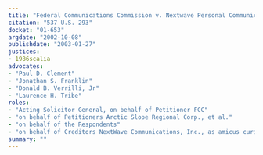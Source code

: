 ```yaml
---
title: "Federal Communications Commission v. Nextwave Personal Communications Inc."
citation: "537 U.S. 293"
docket: "01-653"
argdate: "2002-10-08"
publishdate: "2003-01-27"
justices:
- 1986scalia
advocates:
- "Paul D. Clement"
- "Jonathan S. Franklin"
- "Donald B. Verrilli, Jr"
- "Laurence H. Tribe"
roles:
- "Acting Solicitor General, on behalf of Petitioner FCC"
- "on behalf of Petitioners Arctic Slope Regional Corp., et al."
- "on behalf of the Respondents"
- "on behalf of Creditors NextWave Communications, Inc., as amicus curiae"
summary: ""
---
```


